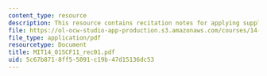 ```yaml
---
content_type: resource
description: This resource contains recitation notes for applying supply and demand.
file: https://ol-ocw-studio-app-production.s3.amazonaws.com/courses/14-01sc-principles-of-microeconomics-fall-2011/5c67b8718ff55091c19b47d15136dc53_MIT14_01SCF11_rec01.pdf
file_type: application/pdf
resourcetype: Document
title: MIT14_01SCF11_rec01.pdf
uid: 5c67b871-8ff5-5091-c19b-47d15136dc53
---
```


